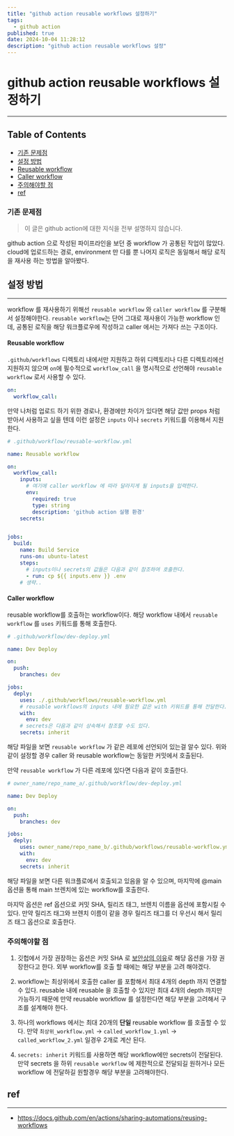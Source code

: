 ```yaml
---
title: "github action reusable workflows 설정하기"
tags:
  - github action
published: true
date: 2024-10-04 11:28:12
description: "github action reusable workflows 설정"
---
```


# github action reusable workflows 설정하기

---

## Table of Contents

- [기존 문제점](#기존-문제점)
- [설정 방법](#설정-방법)
- [Reusable workflow](#reusable-workflow)
- [Caller workflow](#caller-workflow)
- [주의해야할 점](#주의해야할-점)
- [ref](#ref)

### 기존 문제점

> 이 글은 github action에 대한 지식을 전부 설명하지 않습니다.

github action 으로 작성된 파이프라인을 보던 중 workflow 가 공통된 작업이 많았다. cloud에 업로드하는 경로, environment 만 다를 뿐 나머지 로직은 동일해서 해당 로직을 재사용 하는 방법을 알아봤다.

## 설정 방법

---

workflow 를 재사용하기 위해선 `reusable workflow` 와 `caller workflow` 를 구분해서 설정해야한다. `reusable workflow`는 단어 그대로 재사용이 가능한 workflow 인데, 공통된 로직을 해당 워크플로우에 작성하고 caller 에서는 가져다 쓰는 구조이다.

#### Reusable workflow

`.github/workflows` 디렉토리 내에서만 지원하고 하위 디렉토리나 다른 디렉토리에선 지원하지 않으며 `on`에 필수적으로 `workflow_call` 을 명시적으로 선언해야 `reusable workflow` 로서 사용할 수 있다.

```yml
on:
  workflow_call:
```

만약 나처럼 업로드 하기 위한 경로나, 환경에만 차이가 있다면 해당 값만 props 처럼 받아서 사용하고 싶을 텐데 이런 설정은 `inputs` 이나 `secrets` 키워드를 이용해서 지원한다.

```yml
# .github/workflow/reusable-workflow.yml

name: Reusable workflow

on:
  workflow_call:
    inputs:
      # 여기에 caller workflow 에 따라 달라지게 될 inputs을 입력한다.
      env:
        required: true
        type: string
        description: 'github action 실행 환경'
    secrets:


jobs:
  build:
	name: Build Service
	runs-on: ubuntu-latest
	steps:
	  # inputs이나 secrets의 값들은 다음과 같이 참조하여 호출한다.
	  - run: cp ${{ inputs.env }} .env
	# 생략..
```

#### Caller workflow

reusable workflow를 호출하는 workflow이다. 해당 workflow 내에서 `reusable workflow` 를 `uses` 키워드를 통해 호출한다.

```yml
# .github/workflow/dev-deploy.yml

name: Dev Deploy

on:
  push:
    branches: dev

jobs:
  deply:
    uses: ./.github/workflows/reusable-workflow.yml
    # reusable workflows의 inputs 내에 필요한 값은 with 키워드를 통해 전달한다.
    with:
      env: dev
    # secrets은 다음과 같이 상속해서 참조할 수도 있다.
    secrets: inherit
```

해당 파일을 보면 `reusable workflow` 가 같은 레포에 선언되어 있는걸 알수 있다. 위와 같이 설정할 경우 caller 와 reusable workflow는 동일한 커밋에서 호출된다.

만약 `reusable workflow` 가 다른 레포에 있다면 다음과 같이 호출한다.

```yml
# owner_name/repo_name_a/.github/workflow/dev-deploy.yml

name: Dev Deploy

on:
  push:
    branches: dev

jobs:
  deply:
    uses: owner_name/repo_name_b/.github/workflows/reusable-workflow.yml@main
    with:
      env: dev
    secrets: inherit
```

해당 파일을 보면 다른 워크플로에서 호출되고 있음을 알 수 있으며, 마지막에 @main 옵션을 통해 main 브렌치에 있는 workflow를 호출한다.

마지막 옵션은 ref 옵션으로 커밋 SHA, 릴리즈 태그, 브렌치 이름을 옵션에 포함시킬 수 있다. 만약 릴리즈 태그와 브렌치 이름이 같을 경우 릴리즈 태그를 더 우선시 해서 릴리즈 태그 옵션으로 호출한다.

### 주의해야할 점

1. 깃헙에서 가장 권장하는 옵션은 커밋 SHA 로 [보안상의 이유](https://docs.github.com/en/actions/security-for-github-actions/security-guides/security-hardening-for-github-actions#using-third-party-actions)로 해당 옵션을 가장 권장한다고 한다. 외부 workflow를 호출 할 때에는 해당 부분을 고려 해야겠다.

2. workflow는 최상위에서 호출한 caller 를 포함해서 최대 4개의 depth 까지 연결할 수 있다. reusable 내에 reusable 을 호출할 수 있지만 최대 4개의 depth 까지만 가능하기 때문에 만약 reusable workflow 를 설정한다면 해당 부분을 고려해서 구조를 설계해야 한다.

3. 하나의 workflows 에서는 최대 20개의 **단일** reusable workflow 를 호출할 수 있다. 만약 `최상위_workflow.yml` -> `called_workflow_1.yml` -> `called_workflow_2.yml` 일경우 2개로 계산 된다.

4. `secrets: inherit` 키워드를 사용하면 해당 workflow에만 secrets이 전달된다. 만약 secrets 을 하위 `reusable workflow` 에 제한적으로 전달되길 원하거나 모든 workflow 에 전달하길 원할경우 해당 부분을 고려해야한다.

## ref

---

- https://docs.github.com/en/actions/sharing-automations/reusing-workflows
